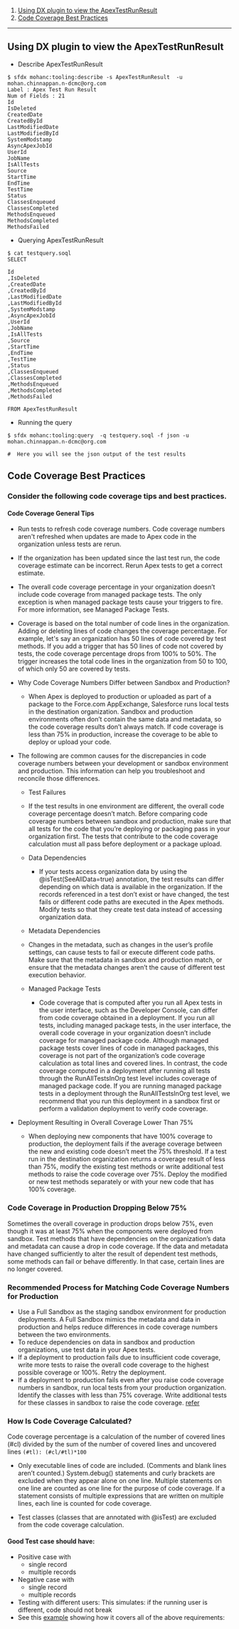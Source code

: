 1. [Using DX plugin to view the ApexTestRunResult](#dx)
2. [Code Coverage Best Practices](#bp)

<hr>

<a name='dx'></a>
## Using DX plugin to view the ApexTestRunResult

- Describe ApexTestRunResult

```
$ sfdx mohanc:tooling:describe -s ApexTestRunResult  -u mohan.chinnappan.n-dcmc@org.com
Label : Apex Test Run Result
Num of Fields : 21
Id
IsDeleted
CreatedDate
CreatedById
LastModifiedDate
LastModifiedById
SystemModstamp
AsyncApexJobId
UserId
JobName
IsAllTests
Source
StartTime
EndTime
TestTime
Status
ClassesEnqueued
ClassesCompleted
MethodsEnqueued
MethodsCompleted
MethodsFailed
```
- Querying ApexTestRunResult

```
$ cat testquery.soql 
SELECT

Id
,IsDeleted
,CreatedDate
,CreatedById
,LastModifiedDate
,LastModifiedById
,SystemModstamp
,AsyncApexJobId
,UserId
,JobName
,IsAllTests
,Source
,StartTime
,EndTime
,TestTime
,Status
,ClassesEnqueued
,ClassesCompleted
,MethodsEnqueued
,MethodsCompleted
,MethodsFailed

FROM ApexTestRunResult

```

- Running the query

```  
$ sfdx mohanc:tooling:query  -q testquery.soql -f json -u  mohan.chinnappan.n-dcmc@org.com

#  Here you will see the json output of the test results
```


<a name='bp'></a>
 
## Code Coverage Best Practices
### Consider the following code coverage tips and best practices.
#### Code Coverage General Tips
- Run tests to refresh code coverage numbers. Code coverage numbers aren't refreshed when updates are made to Apex code in the organization unless tests are rerun.
- If the organization has been updated since the last test run, the code coverage estimate can be incorrect. Rerun Apex tests to get a correct estimate.
- The overall code coverage percentage in your organization doesn’t include code coverage from managed package tests. The only exception is when managed package tests cause your triggers to fire. For more information, see Managed Package Tests.
- Coverage is based on the total number of code lines in the organization. Adding or deleting lines of code changes the coverage percentage. For example, let's say an organization has 50 lines of code covered by test methods. If you add a trigger that has 50 lines of code not covered by tests, the code coverage percentage drops from 100% to 50%. The trigger increases the total code lines in the organization from 50 to 100, of which only 50 are covered by tests.

- Why Code Coverage Numbers Differ between Sandbox and Production?
    - When Apex is deployed to production or uploaded as part of a package to the Force.com AppExchange, Salesforce runs local tests in the destination organization. Sandbox and production environments often don’t contain the same data and metadata, so the code coverage results don’t always match. If code coverage is less than 75% in production, increase the coverage to be able to deploy or upload your code. 
- The following are common causes for the discrepancies in code coverage numbers between your development or sandbox environment and production. This information can help you troubleshoot and reconcile those differences.

    - Test Failures
     - If the test results in one environment are different, the overall code coverage percentage doesn’t match. Before comparing code coverage numbers between sandbox and production, make sure that all tests for the code that you’re deploying or packaging pass in your organization first. The tests that contribute to the code coverage calculation must all pass before deployment or a package upload.

    - Data Dependencies
        - If your tests access organization data by using the @isTest(SeeAllData=true) annotation, the test results can differ depending on which data is available in the organization. If the records referenced in a test don’t exist or have changed, the test fails or different code paths are executed in the Apex methods. Modify tests so that they create test data instead of accessing organization data.
    - Metadata Dependencies
    - Changes in the metadata, such as changes in the user’s profile settings, can cause tests to fail or execute different code paths. Make sure that the metadata in sandbox and production match, or ensure that the metadata changes aren’t the cause of different test execution behavior.
    - Managed Package Tests
        - Code coverage that is computed after you run all Apex tests in the user interface, such as the Developer Console, can differ from code coverage obtained in a deployment. If you run all tests, including managed package tests, in the user interface, the overall code coverage in your organization doesn’t include coverage for managed package code. Although managed package tests cover lines of code in managed packages, this coverage is not part of the organization’s code coverage calculation as total lines and covered lines. In contrast, the code coverage computed in a deployment after running all tests through the RunAllTestsInOrg test level includes coverage of managed package code. If you are running managed package tests in a deployment through the RunAllTestsInOrg test level, we recommend that you run this deployment in a sandbox first or perform a validation deployment to verify code coverage.

- Deployment Resulting in Overall Coverage Lower Than 75%
    - When deploying new components that have 100% coverage to production, the deployment fails if the average coverage between the new and existing code doesn’t meet the 75% threshold. If a test run in the destination organization returns a coverage result of less than 75%, modify the existing test methods or write additional test methods to raise the code coverage over 75%. Deploy the modified or new test methods separately or with your new code that has 100% coverage.


### Code Coverage in Production Dropping Below 75%
Sometimes the overall coverage in production drops below 75%, even though it was at least 75% when the components were deployed from sandbox. Test methods that have dependencies on the organization’s data and metadata can cause a drop in code coverage. If the data and metadata have changed sufficiently to alter the result of dependent test methods, some methods can fail or behave differently. In that case, certain lines are no longer covered.

### Recommended Process for Matching Code Coverage Numbers for Production
- Use a Full Sandbox as the staging sandbox environment for production deployments. A Full Sandbox mimics the metadata and data in production and helps reduce differences in code coverage numbers between the two environments.
- To reduce dependencies on data in sandbox and production organizations, use test data in your Apex tests.
- If a deployment to production fails due to insufficient code coverage, write more tests to raise the overall code coverage to the highest possible coverage or 100%. Retry the deployment.
- If a deployment to production fails even after you raise code coverage numbers in sandbox, run local tests from your production organization. Identify the classes with less than 75% coverage. Write additional tests for these classes in sandbox to raise the code coverage.
[refer](https://developer.salesforce.com/docs/atlas.en-us.apexcode.meta/apexcode/apex_code_coverage_best_pract.htm)


### How Is Code Coverage Calculated?
Code coverage percentage is a calculation of the number of covered lines  (#cl) divided by the sum of the number of covered lines and uncovered lines ```(#tl): (#cl/#tl)*100```

- Only executable lines of code are included. (Comments and blank lines aren’t counted.) System.debug() statements and curly brackets are excluded when they appear alone on one line. Multiple statements on one line are counted as one line for the purpose of code coverage. If a statement consists of multiple expressions that are written on multiple lines, each line is counted for code coverage.

- Test classes (classes that are annotated with @isTest) are excluded from the code coverage calculation.

#### Good Test case should have:

- Positive case with 
   - single record
   - multiple records
- Negative case with 
    - single record
    - multiple records
- Testing with different users:
   This simulates: if the running user is different, code should not break
- See this [example](https://developer.salesforce.com/docs/atlas.en-us.apexcode.meta/apexcode/apex_testing_example.htm) showing how it covers all of the above requirements:

